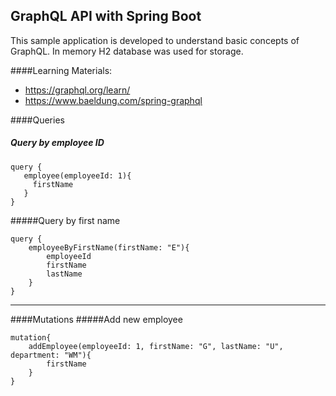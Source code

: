 GraphQL API with Spring Boot
---
This sample application is developed to understand basic concepts of GraphQL. In memory H2 database was used for storage.

####Learning Materials:
- https://graphql.org/learn/
- https://www.baeldung.com/spring-graphql

####Queries
##### Query by employee ID
 ````
query {
    employee(employeeId: 1){
      firstName
    }
}
````
#####Query by first name
````
query {
    employeeByFirstName(firstName: "E"){
        employeeId
        firstName
        lastName
    }
}
````
---
####Mutations
#####Add new employee   
````
mutation{
    addEmployee(employeeId: 1, firstName: "G", lastName: "U", department: "WM"){
        firstName
    }
}
````